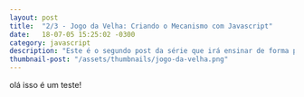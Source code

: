 ```yaml
---
layout: post
title:  "2/3 - Jogo da Velha: Criando o Mecanismo com Javascript"
date:   18-07-05 15:25:02 -0300
category: javascript
description: "Este é o segundo post da série que irá ensinar de forma prática o desenvolvimento do Jogo da Velha, e neste segundo post, faremos o jogo funcionar criando as funções essênciais que dará vida ao seu mecanismo."
thumbnail-post: "/assets/thumbnails/jogo-da-velha.png" 
---
```


olá isso é um teste!